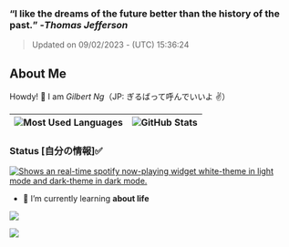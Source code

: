 ### **<q>I like the dreams of the future better than the history of the past.</q>** -<em>Thomas Jefferson</em>
> Updated on 09/02/2023 - (UTC) 15:36:24

## About Me

Howdy! 👋 I am *Gilbert Ng*（JP: ぎるばって呼んでいいよ ✌️）

| ![Most Used Languages](https://github-readme-stats-eniocvy92-ngzhekai.vercel.app/api/top-langs/?username=ngzhekai&layout=compact&theme=material-palenight&bg_color=00000000&hide_border=true&custom_title=Most+Used+Programming+Languages) | ![GitHub Stats](https://github-readme-stats-eniocvy92-ngzhekai.vercel.app/api?username=ngzhekai&show_icons=true&count_private=true&theme=material-palenight&bg_color=00000000&hide_border=true&line_height=33&custom_title=Zhe+Kai's+GitHub+Statistics) |
|:-----:|:-----:|

### Status [自分の情報]✅

<a href="https://open.spotify.com/user/flxv095c8u53mlz4cjvagkgzl" target="_blank" rel="noopener noreferrer"><picture><source media="(prefers-color-scheme: dark)" srcset="https://spotify-readme-ofldzkxst-ngzhekai.vercel.app/api?rainbow=true"><source media="(prefers-color-scheme: light)" srcset="https://spotify-readme-ofldzkxst-ngzhekai.vercel.app/api?rainbow=true&theme=dark"><img alt="Shows an real-time spotify now-playing widget white-theme in light mode and dark-theme in dark mode." src="https://spotify-readme-ofldzkxst-ngzhekai.vercel.app/api?rainbow=true"></picture></a>


- 🌱 I’m currently learning **about life**

![](https://www.codewars.com/users/Giruba/badges/large)

![](https://www.gif-vif.com/media/Hackerman.gif)

